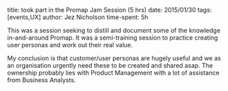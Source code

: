 title: took part in the Promap Jam Session (5 hrs)
date: 2015/01/30
tags: [events,UX]
author: Jez Nicholson
time-spent: 5h

​​​​This was a session seeking to distill and document some of the knowledge in-and-around Promap. It was a semi-training session to practice creating user personas and work out their real value.

My conclusion is that customer/user personas are hugely useful and we as an organisation urgently need these to be created and shared asap. The ownership probably lies with Product Management with a lot of assistance from Business Analysts.